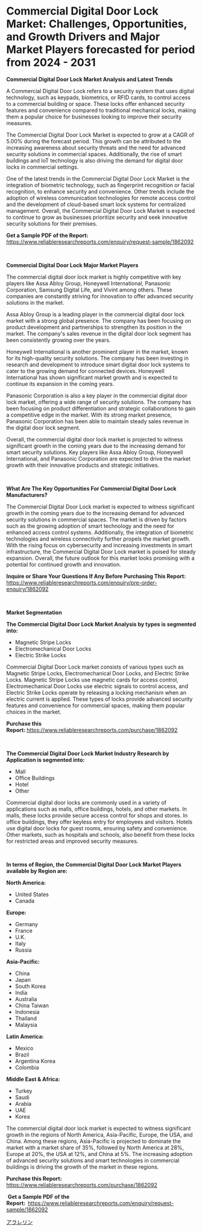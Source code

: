 <p><h1>Commercial Digital Door Lock Market: Challenges, Opportunities, and Growth Drivers and Major Market Players forecasted for period from 2024 - 2031</h1></p><p><strong>Commercial Digital Door Lock Market Analysis and Latest Trends</strong></p>
<p><p>A Commercial Digital Door Lock refers to a security system that uses digital technology, such as keypads, biometrics, or RFID cards, to control access to a commercial building or space. These locks offer enhanced security features and convenience compared to traditional mechanical locks, making them a popular choice for businesses looking to improve their security measures.</p><p>The Commercial Digital Door Lock Market is expected to grow at a CAGR of 5.00% during the forecast period. This growth can be attributed to the increasing awareness about security threats and the need for advanced security solutions in commercial spaces. Additionally, the rise of smart buildings and IoT technology is also driving the demand for digital door locks in commercial settings.</p><p>One of the latest trends in the Commercial Digital Door Lock Market is the integration of biometric technology, such as fingerprint recognition or facial recognition, to enhance security and convenience. Other trends include the adoption of wireless communication technologies for remote access control and the development of cloud-based smart lock systems for centralized management. Overall, the Commercial Digital Door Lock Market is expected to continue to grow as businesses prioritize security and seek innovative security solutions for their premises.</p></p>
<p><strong>Get a Sample PDF of the Report:&nbsp;</strong> <a href="https://www.reliableresearchreports.com/enquiry/request-sample/1862092">https://www.reliableresearchreports.com/enquiry/request-sample/1862092</a></p>
<p>&nbsp;</p>
<p><strong>Commercial Digital Door Lock Major Market Players</strong></p>
<p><p>The commercial digital door lock market is highly competitive with key players like Assa Abloy Group, Honeywell International, Panasonic Corporation, Samsung Digital Life, and Vivint among others. These companies are constantly striving for innovation to offer advanced security solutions in the market.</p><p>Assa Abloy Group is a leading player in the commercial digital door lock market with a strong global presence. The company has been focusing on product development and partnerships to strengthen its position in the market. The company's sales revenue in the digital door lock segment has been consistently growing over the years.</p><p>Honeywell International is another prominent player in the market, known for its high-quality security solutions. The company has been investing in research and development to introduce smart digital door lock systems to cater to the growing demand for connected devices. Honeywell International has shown significant market growth and is expected to continue its expansion in the coming years.</p><p>Panasonic Corporation is also a key player in the commercial digital door lock market, offering a wide range of security solutions. The company has been focusing on product differentiation and strategic collaborations to gain a competitive edge in the market. With its strong market presence, Panasonic Corporation has been able to maintain steady sales revenue in the digital door lock segment.</p><p>Overall, the commercial digital door lock market is projected to witness significant growth in the coming years due to the increasing demand for smart security solutions. Key players like Assa Abloy Group, Honeywell International, and Panasonic Corporation are expected to drive the market growth with their innovative products and strategic initiatives.</p></p>
<p>&nbsp;</p>
<p><strong>What Are The Key Opportunities For Commercial Digital Door Lock Manufacturers?</strong></p>
<p><p>The Commercial Digital Door Lock market is expected to witness significant growth in the coming years due to the increasing demand for advanced security solutions in commercial spaces. The market is driven by factors such as the growing adoption of smart technology and the need for enhanced access control systems. Additionally, the integration of biometric technologies and wireless connectivity further propels the market growth. With the rising focus on cybersecurity and increasing investments in smart infrastructure, the Commercial Digital Door Lock market is poised for steady expansion. Overall, the future outlook for this market looks promising with a potential for continued growth and innovation.</p></p>
<p><strong>Inquire or Share Your Questions If Any Before Purchasing This Report:</strong> <a href="https://www.reliableresearchreports.com/enquiry/pre-order-enquiry/1862092">https://www.reliableresearchreports.com/enquiry/pre-order-enquiry/1862092</a></p>
<p>&nbsp;</p>
<p><strong>Market Segmentation</strong></p>
<p><strong>The Commercial Digital Door Lock Market Analysis by types is segmented into:</strong></p>
<p><ul><li>Magnetic Stripe Locks</li><li>Electromechanical Door Locks</li><li>Electric Strike Locks</li></ul></p>
<p><p>Commercial Digital Door Lock market consists of various types such as Magnetic Stripe Locks, Electromechanical Door Locks, and Electric Strike Locks. Magnetic Stripe Locks use magnetic cards for access control, Electromechanical Door Locks use electric signals to control access, and Electric Strike Locks operate by releasing a locking mechanism when an electric current is applied. These types of locks provide advanced security features and convenience for commercial spaces, making them popular choices in the market.</p></p>
<p><strong>Purchase this Report:&nbsp;</strong><a href="https://www.reliableresearchreports.com/purchase/1862092">https://www.reliableresearchreports.com/purchase/1862092</a></p>
<p>&nbsp;</p>
<p><strong>The Commercial Digital Door Lock Market Industry Research by Application is segmented into:</strong></p>
<p><ul><li>Mall</li><li>Office Buildings</li><li>Hotel</li><li>Other</li></ul></p>
<p><p>Commercial digital door locks are commonly used in a variety of applications such as malls, office buildings, hotels, and other markets. In malls, these locks provide secure access control for shops and stores. In office buildings, they offer keyless entry for employees and visitors. Hotels use digital door locks for guest rooms, ensuring safety and convenience. Other markets, such as hospitals and schools, also benefit from these locks for restricted areas and improved security measures.</p></p>
<p>&nbsp;</p>
<p><strong>In terms of Region, the Commercial Digital Door Lock Market Players available by Region are:</strong></p>
<p>
    <p> <strong> North America: </strong>
        <ul>
            <li>United States</li>
            <li>Canada</li>
        </ul>
        </p> 
    <p> <strong> Europe: </strong>
        <ul>
            <li>Germany</li>
            <li>France</li>
            <li>U.K.</li>
            <li>Italy</li>
            <li>Russia</li>
        </ul>
        </p> 
    <p> <strong> Asia-Pacific: </strong>
        <ul>
            <li>China</li>
            <li>Japan</li>
            <li>South Korea</li>
            <li>India</li>
            <li>Australia</li>
            <li>China Taiwan</li>
            <li>Indonesia</li>
            <li>Thailand</li>
            <li>Malaysia</li>
        </ul>
        </p> 
    <p> <strong> Latin America: </strong>
        <ul>
            <li>Mexico</li>
            <li>Brazil</li>
            <li>Argentina Korea</li>
            <li>Colombia</li>
        </ul>
        </p> 
    <p> <strong> Middle East & Africa: </strong>
        <ul>
            <li>Turkey</li>
            <li>Saudi</li>
            <li>Arabia</li>
            <li>UAE</li>
            <li>Korea</li>
        </ul>
    </p>
    </p>
<p><p>The commercial digital door lock market is expected to witness significant growth in the regions of North America, Asia-Pacific, Europe, the USA, and China. Among these regions, Asia-Pacific is projected to dominate the market with a market share of 35%, followed by North America at 28%, Europe at 20%, the USA at 12%, and China at 5%. The increasing adoption of advanced security solutions and smart technologies in commercial buildings is driving the growth of the market in these regions.</p></p>
<p><strong>Purchase this Report: </strong><a href="https://www.reliableresearchreports.com/purchase/1862092">https://www.reliableresearchreports.com/purchase/1862092</a></p>
<p>&nbsp;<strong>Get a Sample PDF of the Report:&nbsp;&nbsp;</strong><a href="https://www.reliableresearchreports.com/enquiry/request-sample/1862092">https://www.reliableresearchreports.com/enquiry/request-sample/1862092</a></p>
<p><strong></strong></p>
<p><p><a href="https://github.com/mreklxf44233/Market-Research-Report-List-1/blob/main/66161832920.md">アラレリン</a></p></p>